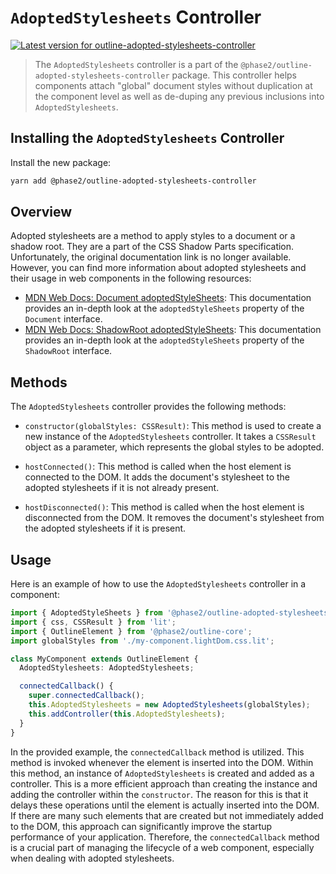 # `AdoptedStylesheets` Controller

[![Latest version for outline-adopted-stylesheets-controller](https://img.shields.io/npm/v/@phase2/outline-adopted-stylesheets-controller)](https://www.npmjs.com/package/@phase2/outline-adopted-stylesheets-controller)

> The `AdoptedStylesheets` controller is a part of the `@phase2/outline-adopted-stylesheets-controller` package.  This controller helps components attach "global" document styles without duplication at the component level as well as de-duping any previous inclusions into `AdoptedStylesheets`.

## Installing the `AdoptedStylesheets` Controller

Install the new package:

```bash
yarn add @phase2/outline-adopted-stylesheets-controller
```

## Overview

Adopted stylesheets are a method to apply styles to a document or a shadow root. They are a part of the CSS Shadow Parts specification. Unfortunately, the original documentation link is no longer available. However, you can find more information about adopted stylesheets and their usage in web components in the following resources:

- [MDN Web Docs: Document adoptedStyleSheets](https://developer.mozilla.org/en-US/docs/Web/API/Document/adoptedStyleSheets): This documentation provides an in-depth look at the `adoptedStyleSheets` property of the `Document` interface.
- [MDN Web Docs: ShadowRoot adoptedStyleSheets](https://developer.mozilla.org/en-US/docs/Web/API/ShadowRoot/adoptedStyleSheets): This documentation provides an in-depth look at the `adoptedStyleSheets` property of the `ShadowRoot` interface.

## Methods

The `AdoptedStylesheets` controller provides the following methods:

- `constructor(globalStyles: CSSResult)`: This method is used to create a new instance of the `AdoptedStylesheets` controller. It takes a `CSSResult` object as a parameter, which represents the global styles to be adopted.

- `hostConnected()`: This method is called when the host element is connected to the DOM. It adds the document's stylesheet to the adopted stylesheets if it is not already present.

- `hostDisconnected()`: This method is called when the host element is disconnected from the DOM. It removes the document's stylesheet from the adopted stylesheets if it is present.

## Usage

Here is an example of how to use the `AdoptedStylesheets` controller in a component:

```typescript
import { AdoptedStyleSheets } from '@phase2/outline-adopted-stylesheets-controller';
import { css, CSSResult } from 'lit';
import { OutlineElement } from '@phase2/outline-core';
import globalStyles from './my-component.lightDom.css.lit';

class MyComponent extends OutlineElement {
  AdoptedStylesheets: AdoptedStylesheets;

  connectedCallback() {
    super.connectedCallback();
    this.AdoptedStylesheets = new AdoptedStylesheets(globalStyles);
    this.addController(this.AdoptedStylesheets);
  }
}
```

In the provided example, the `connectedCallback` method is utilized. This method is invoked whenever the element is inserted into the DOM. Within this method, an instance of `AdoptedStylesheets` is created and added as a controller. This is a more efficient approach than creating the instance and adding the controller within the `constructor`. The reason for this is that it delays these operations until the element is actually inserted into the DOM. If there are many such elements that are created but not immediately added to the DOM, this approach can significantly improve the startup performance of your application. Therefore, the `connectedCallback` method is a crucial part of managing the lifecycle of a web component, especially when dealing with adopted stylesheets.
